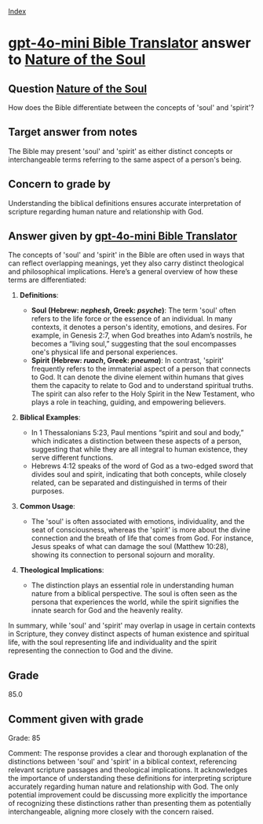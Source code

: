 
[Index](../../index.md)
# [gpt-4o-mini Bible Translator](../../answering_models/gpt-4o-mini_Bible_Translator.md) answer to [Nature of the Soul](../../questions/Nature_of_the_Soul.md)

## Question [Nature of the Soul](../../questions/Nature_of_the_Soul.md)
How does the Bible differentiate between the concepts of 'soul' and 'spirit'?

## Target answer from notes
The Bible may present 'soul' and 'spirit' as either distinct concepts or interchangeable terms referring to the same aspect of a person's being.

## Concern to grade by
Understanding the biblical definitions ensures accurate interpretation of scripture regarding human nature and relationship with God.

## Answer given by [gpt-4o-mini Bible Translator](../../answering_models/gpt-4o-mini_Bible_Translator.md)
The concepts of 'soul' and 'spirit' in the Bible are often used in ways that can reflect overlapping meanings, yet they also carry distinct theological and philosophical implications. Here’s a general overview of how these terms are differentiated:

1. **Definitions**:
   - **Soul (Hebrew: *nephesh*, Greek: *psyche*)**: The term 'soul' often refers to the life force or the essence of an individual. In many contexts, it denotes a person's identity, emotions, and desires. For example, in Genesis 2:7, when God breathes into Adam’s nostrils, he becomes a “living soul,” suggesting that the soul encompasses one's physical life and personal experiences.
   - **Spirit (Hebrew: *ruach*, Greek: *pneuma*)**: In contrast, 'spirit' frequently refers to the immaterial aspect of a person that connects to God. It can denote the divine element within humans that gives them the capacity to relate to God and to understand spiritual truths. The spirit can also refer to the Holy Spirit in the New Testament, who plays a role in teaching, guiding, and empowering believers.

2. **Biblical Examples**:
   - In 1 Thessalonians 5:23, Paul mentions “spirit and soul and body,” which indicates a distinction between these aspects of a person, suggesting that while they are all integral to human existence, they serve different functions.
   - Hebrews 4:12 speaks of the word of God as a two-edged sword that divides soul and spirit, indicating that both concepts, while closely related, can be separated and distinguished in terms of their purposes.

3. **Common Usage**:
   - The 'soul' is often associated with emotions, individuality, and the seat of consciousness, whereas the 'spirit' is more about the divine connection and the breath of life that comes from God. For instance, Jesus speaks of what can damage the soul (Matthew 10:28), showing its connection to personal sojourn and morality.

4. **Theological Implications**:
   - The distinction plays an essential role in understanding human nature from a biblical perspective. The soul is often seen as the persona that experiences the world, while the spirit signifies the innate search for God and the heavenly reality. 

In summary, while 'soul' and 'spirit' may overlap in usage in certain contexts in Scripture, they convey distinct aspects of human existence and spiritual life, with the soul representing life and individuality and the spirit representing the connection to God and the divine.

## Grade
85.0

## Comment given with grade
Grade: 85

Comment: The response provides a clear and thorough explanation of the distinctions between 'soul' and 'spirit' in a biblical context, referencing relevant scripture passages and theological implications. It acknowledges the importance of understanding these definitions for interpreting scripture accurately regarding human nature and relationship with God. The only potential improvement could be discussing more explicitly the importance of recognizing these distinctions rather than presenting them as potentially interchangeable, aligning more closely with the concern raised.
